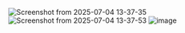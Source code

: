 ![Screenshot from 2025-07-04 13-37-35](https://github.com/user-attachments/assets/36412399-d027-4201-8faf-af8a329fa64c)
![Screenshot from 2025-07-04 13-37-53](https://github.com/user-attachments/assets/c5dd229d-b390-4260-a08b-391a00c0fa22)
![image](https://github.com/user-attachments/assets/db2edf98-f300-418b-b3a6-c75e8e6a6d94)



